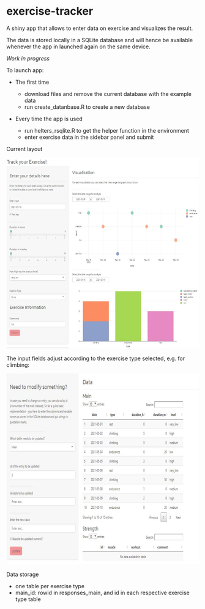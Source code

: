 # exercise-tracker

A shiny app that allows to enter data on exercise and visualizes the result.

The data is stored locally in a SQLite database and will hence be available whenever the app in launched again on the same device.

_*Work in progress*_

To launch app: 
- The first time
  - download files and remove the current database with the example data
  - run create_datanbase.R to create a new database

- Every time the app is used
  - run helters_rsqlite.R to get the helper function in the environment
  - enter exercise data in the sidebar panel and submit

Current layout

<img src="https://github.com/sophchl/exercise-tracker/blob/master/documentation/pic1.jpg?raw=true" width="700" height="500">

The input fields adjust according to the exercise type selected, e.g. for climbing:

<img src="https://github.com/sophchl/exercise-tracker/blob/master/documentation/pic2.jpg?raw=true" width="700" height="500">

Data storage
- one table per exercise type
- main_id: rowid in responses_main, and id in each respective exercise type table
